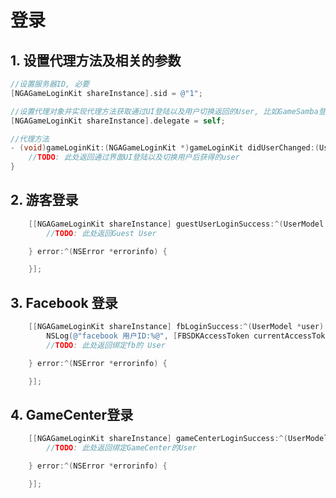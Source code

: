 # 登录

## 1. 设置代理方法及相关的参数

```objective-c
//设置服务器ID, 必要
[NGAGameLoginKit shareInstance].sid = @"1"; 

//设置代理对象并实现代理方法获取通过UI登陆以及用户切换返回的User, 比如GameSamba登录等情况
[NGAGameLoginKit shareInstance].delegate = self;

//代理方法
- (void)gameLoginKit:(NGAGameLoginKit *)gameLoginKit didUserChanged:(UserModel *)user{
    //TODO: 此处返回通过界面UI登陆以及切换用户后获得的user
}
```

## 2.  游客登录

```objective-c
    [[NGAGameLoginKit shareInstance] guestUserLoginSuccess:^(UserModel *user) {
        //TODO: 此处返回Guest User

    } error:^(NSError *errorinfo) {

    }];
```

## 3. Facebook 登录

```objective-c
    [[NGAGameLoginKit shareInstance] fbLoginSuccess:^(UserModel *user) {
        NSLog(@"facebook 用户ID:%@", [FBSDKAccessToken currentAccessToken].userID);
        //TODO: 此处返回绑定fb的 User

    } error:^(NSError *errorinfo) {

    }];
```

## 4. GameCenter登录

```objective-c
    [[NGAGameLoginKit shareInstance] gameCenterLoginSuccess:^(UserModel *user) {
        //TODO: 此处返回绑定GameCenter的User

    } error:^(NSError *errorinfo) {

    }];
```

